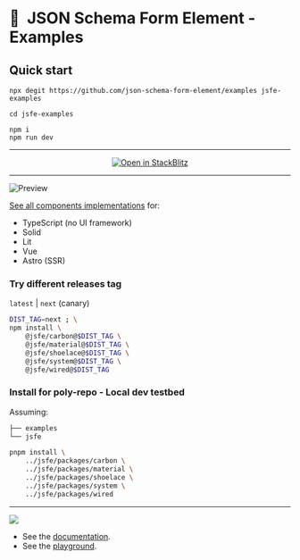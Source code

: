 # 📝  JSON Schema Form Element - Examples

## Quick start

```
npx degit https://github.com/json-schema-form-element/examples jsfe-examples

cd jsfe-examples

npm i
npm run dev
```

---

<div align="center">

[![Open in StackBlitz](https://developer.stackblitz.com/img/open_in_stackblitz.svg)](https://stackblitz.com/github/json-schema-form-element/examples)

</div>

---

![Preview](https://ik.imagekit.io/jc0/jsfe/jsfe-examples_wDwd3aC4c.gif)

[See all components implementations](./src/components) for:

- TypeScript (no UI framework)
- Solid
- Lit
- Vue
- Astro (SSR)

<!-- - React -->
<!-- - Svelte -->

### Try different releases tag

`latest` | `next` (canary)

```sh
DIST_TAG=next ; \
npm install \
	@jsfe/carbon@$DIST_TAG \
	@jsfe/material@$DIST_TAG \
	@jsfe/shoelace@$DIST_TAG \
	@jsfe/system@$DIST_TAG \
	@jsfe/wired@$DIST_TAG
```

### Install for poly-repo - Local dev testbed

Assuming:

```sh
├── examples
└── jsfe
```

```sh
pnpm install \
	../jsfe/packages/carbon \
	../jsfe/packages/material \
	../jsfe/packages/shoelace \
	../jsfe/packages/system \
	../jsfe/packages/wired
```

---

![](https://ik.imagekit.io/jc0/jsfe/design/header_json-schema-form-element_2RpVU_W-y-.png?updatedAt=1695289194993)

- See the [documentation](https://github.com/json-schema-form-element/jsfe#readme).
- See the [playground](https://github.com/json-schema-form-element/playground#readme).
